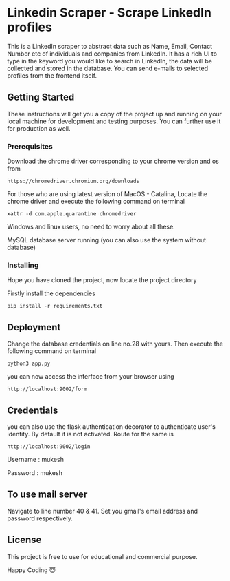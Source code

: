 # Linkedin Scraper - Scrape LinkedIn profiles

This is a LinkedIn scraper to abstract data such as Name, Email, Contact Number etc of individuals and companies from LinkedIn. It has a rich UI to type in the keyword you would like to search in LinkedIn, the data will be collected and stored in the database. You can send e-mails to selected profiles from the frontend itself.

## Getting Started

These instructions will get you a copy of the project up and running on your local machine for development and testing purposes. You can further use it for production as well.

### Prerequisites

Download the chrome driver corresponding to your chrome version and os from

```
https://chromedriver.chromium.org/downloads
```

For those who are using latest version of MacOS - Catalina, Locate the chrome driver and execute the following command on terminal

```
xattr -d com.apple.quarantine chromedriver
```
Windows and linux users, no need to worry about all these.

MySQL database server running.(you can also use the system without database)

### Installing 

Hope you have cloned the project, now locate the project directory

Firstly install the dependencies

```
pip install -r requirements.txt
```
## Deployment

Change the database credentials on line no.28 with yours. Then execute the following command on terminal

```
python3 app.py
```
you can now access the interface from your browser using 

```
http://localhost:9002/form
```

## Credentials

you can also use the flask authentication decorator to authenticate user's identity. By default it is not activated. Route for the same is

```
http://localhost:9002/login
```

Username : mukesh

Password : mukesh 


## To use mail server

Navigate to line number 40 & 41. Set you gmail's email address and password respectively.

## License

This project is free to use for educational and commercial purpose.

Happy Coding 😇
